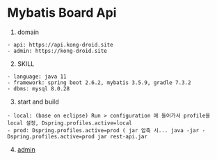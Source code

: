 Mybatis Board Api
==========

1. domain
```````````````````````````````````````````````````
- api: https://api.kong-droid.site
- admin: https://kong-droid.site
````````````````````````````````````````````````````

2. SKILL
````````````````````````````````````````````````````
- language: java 11
- framework: spring boot 2.6.2, mybatis 3.5.9, gradle 7.3.2
- dbms: mysql 8.0.28
````````````````````````````````````````````````````
3. start and build
```````````````````````````````````````````````````````````````````````````````````````````````````````````````
- local: (base on eclipse) Run > configuration 에 들어가서 profile을 local 설정, Dspring.profiles.active=local
- prod: Dspring.profiles.active=prod ( jar 압축 시... java -jar -Dspring.profiles.active=prod jar rest-api.jar
```````````````````````````````````````````````````````````````````````````````````````````````````````````````
4. [admin](https://github.com/kong-droid/thymeleaf-admin, "admin")


